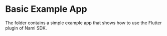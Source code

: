 # Basic Example App

The folder contains a simple example app that shows how to use the Flutter plugin of Nami SDK.